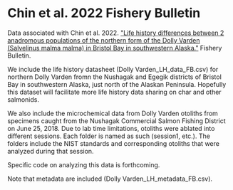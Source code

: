 # Chin et al. 2022 Fishery Bulletin
Data associated with Chin et al. 2022. ["Life history differences between 2 anadromous populations of the northern form of the Dolly Varden (Salvelinus malma malma) in Bristol Bay in southwestern Alaska."](https://spo.nmfs.noaa.gov/content/life-history-differences-between-2-anadromous-populations-northern-form-dolly-varden) Fishery Bulletin.

We include the life history datasheet (Dolly Varden_LH_data_FB.csv) for northern Dolly Varden fromn the Nushagak and Egegik districts of Bristol Bay in southwestern Alaska, just north of the Alaskan Peninsula. Hopefully this dataset will facilitate more life history data sharing on char and other salmonids.

We also include the microchemical data from Dolly Varden otoliths from specimens caught from the Nushagak Commercial Salmon Fishing District on June 25, 2018. Due to lab time limitations, otoliths were ablated into different sessions. Each folder is named as such (session1, etc.). The folders include the NIST standards and corresponding otoliths that were analyzed during that session.

Specific code on analyzing this data is forthcoming.

Note that metadata are included (Dolly Varden_LH_metadata_FB.csv).
